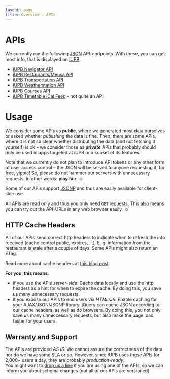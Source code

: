 ```yaml
---
layout: page
title: Overview - APIs
---
```


APIs
====

We currently run the following [JSON](http://simple.wikipedia.org/wiki/JSON) API-endpoints. With these, you can get most info, that is displayed on [iUPB](http://www.i-upb.de):


* [iUPB Navigator API](/apis.navigator.html) 
* [iUPB Restaurants/Mensa API](/apis.restaurants.html) 
* [iUPB Transportation API](/apis.transportation.html)
* [iUPB Weatherstation API](/apis.weather.html)
* [iUPB Courses API](/apis.courses.html)
* [iUPB Timetable iCal Feed](/apis.timetable.html) - not quite an API

Usage
=====

We consider some APIs as **public**, where we generated most data ourselves or asked whether _publishing_ the data is fine.
Then, there are some APIs, where it is not so clear whether distributing the data (and not fetching it yourself) is ok – we consider those as **private** APIs that probably should only be used in apps targeted at iUPB or a subset of its features.

Note that we currently do not plan to introduce API tokens or any other form of user access control – the JSON will be served to anyone requesting it, for free, yippie! So, please do not hammer our servers with unnecessary requests, in other words: **play fair**! ☺ 

Some of our APIs support [JSONP](http://json-p.org) and thus are easily available for client-side use.

All APIs are read only and thus you only need `GET` requests. This also means you can try out the API-URLs in any web browser easily. ☺

HTTP Cache Headers
------------------
All of our APIs send correct http headers to indicate when to refresh the info received (cache control public, expires, ...). E. g. information from the restaurant is stale after a couple of days.
Some APIs might also return an ETag.

Read more about cache headers at [this blog post](http://betterexplained.com/articles/how-to-optimize-your-site-with-http-caching/).

**For you, this means**:

* if you use the APIs _server-side_: Cache data locally and use the http headers as a hint for when to expire the cache. By doing this, you save us many unnecessary requests.
* if you expose our APIs to end users via _HTML/JS_: Enable caching for your AJAX/JSON/JSONP library. jQuery can cache JSON according to our cache headers, as well as do browsers. By doing this, you not only save us many unneccessary requests, but also make the page load faster for your users.

Warranty and Support
--------
The APIs are provided _AS IS_. We cannot assure the correctness of the data nor do we have some SLA or so. However, since iUPB uses these APIs for 2,000+ users a day, they are probably _production-ready_.   
You might want to [drop us a line](http://www.i-upb.de/contact-us) if you are using one of the APIs, so we can inform you about schema changes (not all of our APIs are versioned).